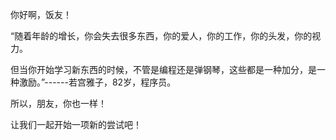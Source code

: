 你好啊，饭友！

“随着年龄的增长，你会失去很多东西，你的爱人，你的工作，你的头发，你的视力。

但当你开始学习新东西的时候，不管是编程还是弹钢琴，这些都是一种加分，是一种激励。”------若宫雅子，82岁，程序员。


所以，朋友，你也一样！

让我们一起开始一项新的尝试吧！
